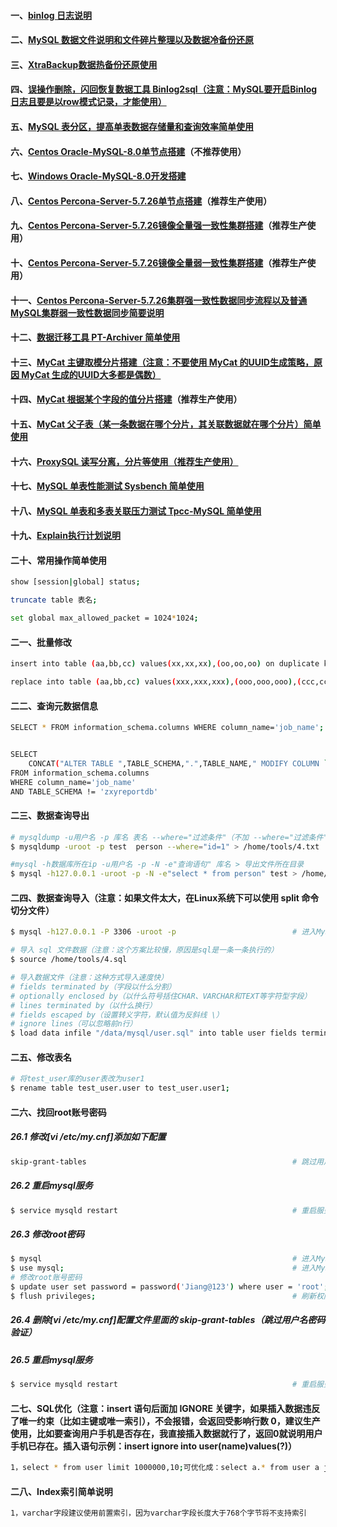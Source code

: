 #### 一、[binlog 日志说明][10]
#### 二、[MySQL 数据文件说明和文件碎片整理以及数据冷备份还原][15]
#### 三、[XtraBackup数据热备份还原使用][16]
#### 四、[误操作删除，闪回恢复数据工具 Binlog2sql（注意：MySQL要开启Binlog日志且要是以row模式记录，才能使用）](https://github.com/danfengcao/binlog2sql)
#### 五、[MySQL 表分区，提高单表数据存储量和查询效率简单使用 ][14]
#### 六、[Centos Oracle-MySQL-8.0单节点搭建][1]（不推荐使用）
#### 七、[Windows Oracle-MySQL-8.0开发搭建][18]
#### 八、[Centos Percona-Server-5.7.26单节点搭建][3]（推荐生产使用）
#### 九、[Centos Percona-Server-5.7.26镜像全量强一致性集群搭建][4]（推荐生产使用）
#### 十、[Centos Percona-Server-5.7.26镜像全量弱一致性集群搭建][12]（推荐生产使用）
#### 十一、[Centos Percona-Server-5.7.26集群强一致性数据同步流程以及普通MySQL集群弱一致性数据同步简要说明][11]
#### 十二、[数据迁移工具 PT-Archiver 简单使用][13]
#### 十三、[MyCat 主键取模分片搭建（注意：不要使用 MyCat 的UUID生成策略，原因 MyCat 生成的UUID大多都是偶数）][5]
#### 十四、[MyCat 根据某个字段的值分片搭建][6]（推荐生产使用）
#### 十五、[MyCat 父子表（某一条数据在哪个分片，其关联数据就在哪个分片）简单使用][7]
#### 十六、[ProxySQL 读写分离，分片等使用（推荐生产使用）][17]
#### 十七、[MySQL 单表性能测试 Sysbench 简单使用][8]
#### 十八、[MySQL 单表和多表关联压力测试 Tpcc-MySQL 简单使用][9]
#### 十九、[Explain执行计划说明][2]
#### 二十、常用操作简单使用
```bash
show [session|global] status;                                                   # 查看数据库所有状态信息（session当前连接，global（全部））

truncate table 表名;                                                             # 清空整张表数据

set global max_allowed_packet = 1024*1024;                                       # 加大mysq批量插入的数量
```

#### 二一、批量修改
```bash
insert into table (aa,bb,cc) values(xx,xx,xx),(oo,oo,oo) on duplicate key update # 遇见相同的key修改，没有插入

replace into table (aa,bb,cc) values(xxx,xxx,xxx),(ooo,ooo,ooo),(ccc,ccc,ccc)    # 遇见相同的key修改，没有不操作
```


#### 二二、查询元数据信息
```bash
SELECT * FROM information_schema.columns WHERE column_name='job_name';           # 查询所有表包含 job_name 列名


SELECT 
    CONCAT("ALTER TABLE ",TABLE_SCHEMA,".",TABLE_NAME," MODIFY COLUMN `job_name` VARCHAR(500);") 
FROM information_schema.columns 
WHERE column_name='job_name' 
AND TABLE_SCHEMA != 'zxyreportdb'
```

#### 二三、数据查询导出
```bash
# mysqldump -u用户名 -p 库名 表名 --where="过滤条件"（不加 --where="过滤条件" 就是导出整张表） > 导出文件所在目录
$ mysqldump -uroot -p test  person --where="id=1" > /home/tools/4.txt

#mysql -h数据库所在ip -u用户名 -p -N -e"查询语句" 库名 > 导出文件所在目录
$ mysql -h127.0.0.1 -uroot -p -N -e"select * from person" test > /home/tools/1.txt
```

#### 二四、数据查询导入（注意：如果文件太大，在Linux系统下可以使用 split 命令切分文件）
```bash
$ mysql -h127.0.0.1 -P 3306 -uroot -p                          # 进入MySQL

# 导入 sql 文件数据（注意：这个方案比较慢，原因是sql是一条一条执行的）
$ source /home/tools/4.sql

# 导入数据文件（注意：这种方式导入速度快）
# fields terminated by（字段以什么分割）
# optionally enclosed by（以什么符号括住CHAR、VARCHAR和TEXT等字符型字段）
# lines terminated by（以什么换行）
# fields escaped by（设置转义字符，默认值为反斜线 \）
# ignore lines（可以忽略前n行）
$ load data infile "/data/mysql/user.sql" into table user fields terminated by ',' optionally enclosed by '"' lines terminated by '\n';
```

#### 二五、修改表名
```bash
# 将test_user库的user表改为user1
$ rename table test_user.user to test_user.user1;
```

#### 二六、找回root账号密码
##### 26.1 修改[vi /etc/my.cnf]添加如下配置
```bash
skip-grant-tables                                              # 跳过用户名密码验证
```
##### 26.2 重启mysql服务
```bash
$ service mysqld restart                                       # 重启服务
```
##### 26.3 修改root密码
```bash
$ mysql                                                        # 进入MySQL服务
$ use mysql;                                                   # 进入MySQL系统库
# 修改root账号密码
$ update user set password = password('Jiang@123') where user = 'root';
$ flush privileges;                                            # 刷新权限
```
##### 26.4 删除[vi /etc/my.cnf]配置文件里面的 skip-grant-tables（跳过用户名密码验证）
##### 26.5 重启mysql服务
```bash
$ service mysqld restart                                       # 重启服务
```
#### 二七、SQL优化（注意：insert 语句后面加 IGNORE 关键字，如果插入数据违反了唯一约束（比如主键或唯一索引），不会报错，会返回受影响行数  0，建议生产使用，比如要查询用户手机是否存在，我直接插入数据就行了，返回0就说明用户手机已存在。插入语句示例：insert ignore into user(name)values(?)）
```bash
1，select * from user limit 1000000,10;可优化成：select a.* from user a join(select * from user limit 1000000,10) b on(a.id = b.id);
```

#### 二八、Index索引简单说明
```bash
1，varchar字段建议使用前置索引，因为varchar字段长度大于768个字节将不支持索引
```

[1]: https://github.com/firechiang/mysql-test/blob/master/docs/setup-single-install.md
[2]: https://github.com/firechiang/mysql-test/blob/master/docs/explain-explain.md
[3]: https://github.com/firechiang/mysql-test/blob/master/docs/percona-server7-single-install.md
[4]: https://github.com/firechiang/mysql-test/blob/master/docs/percona-server7-cluster-install.md
[5]: https://github.com/firechiang/mysql-test/blob/master/docs/mycat-mod-use.md
[6]: https://github.com/firechiang/mysql-test/blob/master/docs/mycat-custom-use.md
[7]: https://github.com/firechiang/mysql-test/blob/master/docs/mycat-parent-use.md
[8]: https://github.com/firechiang/mysql-test/blob/master/docs/sysbench-use.md
[9]: https://github.com/firechiang/mysql-test/blob/master/docs/tpcc-mysql-use.md
[10]: https://github.com/firechiang/mysql-test/blob/master/docs/binlog-introduce.md
[11]: https://github.com/firechiang/mysql-test/blob/master/docs/pxc-sync.md
[12]: https://github.com/firechiang/mysql-test/blob/master/docs/percona-server7-cluster-weak.md
[13]: https://github.com/firechiang/mysql-test/blob/master/docs/pt-archiver-use.md
[14]: https://github.com/firechiang/mysql-test/blob/master/docs/mysql-table-partition.md
[15]: https://github.com/firechiang/mysql-test/blob/master/docs/mysql-data-file.md
[16]: https://github.com/firechiang/mysql-test/blob/master/docs/mysql-xtrabackup-use.md
[17]: https://github.com/firechiang/mysql-test/blob/master/docs/proxysql-use.md
[18]: https://github.com/firechiang/mysql-test/blob/master/docs/windows-mysql8-single-install.md
